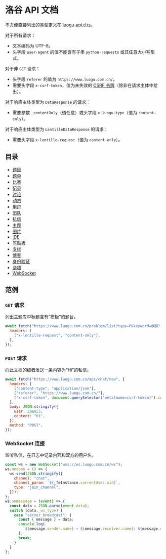 # 洛谷 API 文档

不方便直接列出的类型定义在 [luogu-api.d.ts](luogu-api.d.ts)。

对于所有请求：

- 文本编码为 UTF-8。
- 头字段 `user-agent` 的值不能含有子串 `python-requests` 或其任意大小写形式。

对于非 `GET` 请求：

- 头字段 `referer` 的值为 `https://www.luogu.com.cn/`。
- 需要头字段 `x-csrf-token`，值为未失效的 [CSRF 令牌](misc#获取-csrf-令牌)（除非在请求主体中给出）。

对于响应主体类型为 `DataResponse` 的请求：

- 需要参数 `_contentOnly`（值任意）或头字段 `x-luogu-type`（值为 `content-only`）。

对于响应主体类型为 `LentilleDataResponse` 的请求：

- 需要头字段 `x-lentille-request`（值为 `content-only`）。

## 目录

- [题目](problems)
- [题单](problem-sets)
- [比赛](contests)
- [记录](records)
- [讨论](discussions)
- [动态](activities)
- [用户](users)
- [团队](teams)
- [私信](chat)
- [主题](themes)
- [图片](images)
- [IDE](ide)
- [剪贴板](pastes)
- [专栏](articles)
- [博客](blog)
- [身份验证](auth)
- [杂项](misc)
- [WebSocket](ws)

## 范例

### `GET` 请求

列出主题库中标题含有“模板”的题目。

```js
await fetch("https://www.luogu.com.cn/problem/list?type=P&keyword=模板", {
  headers: [
    ["x-lentille-request", "content-only"],
  ],
});
```

### `POST` 请求

向[此文档的编者](https://www.luogu.com.cn/user/206953)发送一条内容为“Hi”的私信。

```js
await fetch("https://www.luogu.com.cn/api/chat/new", {
  headers: [
    ["content-type", "application/json"],
    ["referer", "https://www.luogu.com.cn/"],
    ["x-csrf-token", document.querySelector("meta[name=csrf-token]").content],
  ],
  body: JSON.stringify({
    user: 206953,
    content: "Hi",
  }),
  method: "POST",
});
```

### WebSocket 连接

监听私信，在日志中记录内容和双方的用户名。

```js
const ws = new WebSocket("wss://ws.luogu.com.cn/ws");
ws.onopen = () => {
  ws.send(JSON.stringify({
    channel: "chat",
    channel_param: `${_feInstance.currentUser.uid}`,
    type: "join_channel",
  }));
};
ws.onmessage = (event) => {
  const data = JSON.parse(event.data);
  switch (data._ws_type) {
    case "server_broadcast": {
      const { message } = data;
      console.log(
        `${message.sender.name} → ${message.receiver.name}: ${message.content}`,
      );
      break;
    }
  }
};
```
